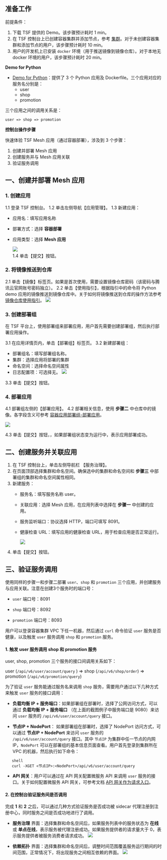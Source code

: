 ## 准备工作

前提条件：

1. 下载 TSF 提供的 Demo。该步骤预计耗时 1 min。
2. 在 TSF 控制台上已创建容器集群并添加节点，参考 [集群](https://cloud.tencent.com/document/product/649/13684)。对于未创建容器集群和添加节点的用户，该步骤预计耗时 10 min。
3. 用户的开发机上已安装 `docker` 环境（用于推送镜像到镜像仓库）。对于本地无 docker 环境的用户，该步骤预计耗时 20 min。



**Demo for Python**

- [Demo for Python](https://main.qcloudimg.com/raw/beac5a25054beae556e93bafa64bdd9d/tsf_mesh_demo_python.tar.gz)：提供了 3 个 Python 应用及 Dockerfile。三个应用对应的服务名分别是：
  - user
  - shop
  - promotion

三个应用之间的调用关系是：

```
user => shop => promotion
```



**控制台操作步骤**

快速体验 TSF Mesh 应用（通过容器部署），涉及到 3 个步骤：

1. 创建并部署 Mesh 应用
2. 创建服务并与 Mesh 应用关联
3. 验证服务调用



## 一、创建并部署 Mesh 应用

### 1. 创建应用
1.1 登录 TSF 控制台。
1.2 单击左侧导航【应用管理】。
1.3 新建应用：
   - 应用名：填写应用名称

   - 部署方式：选择 **容器部署**  

   - 应用类型：选择 **Mesh 应用**

     ![](https://main.qcloudimg.com/raw/dc0c301e3b3829f486cff4ce580ab6f0.png)
	​	 
1.4 单击【提交】按钮。



### 2. 将镜像推送到仓库

2.1 单击【镜像】标签页。如果是首次使用，需要设置镜像仓库密码（该密码与腾讯云官网账号密码独立）。
2.2 单击【使用指引】，根据指引中的命令将 Python demo 应用的镜像推送到镜像仓库中。关于如何将镜像推送到仓库的操作方法参考 [镜像仓库使用指引](https://cloud.tencent.com/document/product/649/16695)。
  ![](https://main.qcloudimg.com/raw/c5fd709b9d3acbc6fc25f1c8bd8ebd5d.png)



### 3. 创建部署组

在 TSF 平台上，使用部署组来部署应用，用户首先需要创建部署组，然后执行部署应用操作。

3.1 在应用详情页内，单击【部署组】标签页。
3.2 新建部署组：
   - 部署组名：填写部署组名称。
   - 集群：选择应用将部署的集群
   - 命名空间：选择命名空间属性
   - 日志配置项：可选择无。
     ![](https://main.qcloudimg.com/raw/0d8d32716de2d154e11b6260fb966abb.png)

3.3 单击【提交】按钮。



### 4. 部署应用

4.1 部署组左侧的【部署应用】。
4.2 部署相关信息，使用 **步骤二** 中仓库中的镜像。各字段含义可参考 [容器应用部署组-部署应用](https://cloud.tencent.com/document/product/649/15525#.E9.83.A8.E7.BD.B2.E5.BA.94.E7.94.A8)。

![](https://main.qcloudimg.com/raw/4666cf331bf58e4f23fa2c3f39d33a36/group.png)

4.3 单击【提交】按钮，，如果部署组状态变为运行中，表示应用部署成功。



## 二、创建服务并关联应用


1. 在 TSF 控制台上，单击左侧导航栏 【服务治理】。
2. 在页面顶部选择集群和命名空间。确保选中的集群和命名空间和 **步骤三** 中部署组的集群和命名空间属性相同。
3. 新建服务：
   - 服务名：填写服务名称 user。
   - 关联应用：选择 Mesh 应用，在应用列表中选择在 **步骤一** 中创建的应用。
   - 服务监听端口：协议选择 HTTP，端口可填写 8091。
   - 健康检查 URL：填写应用的健康检查 URL，用于检查应用是否正常运行。

     ![](https://main.qcloudimg.com/raw/2dd6db7f8a8989ceafcb1d6099cbf681/user22.png)
4. 单击【提交】按钮。


## 三、验证服务调用

使用同样的步骤一和步骤二部署 `user`、`shop` 和 `promotion` 三个应用，并创建服务与应用关联。注意在创建3个服务时的端口号：

- `user` 端口号：8091

- `shop` 端口号：8092

- `promotion` 端口号：8093



用户可以登录容器集群 VPC 下任一机器，然后通过 `curl` 命令验证 `user` 服务是否健康，以及触发 `user` 服务调用 `shop` 和 `promotion` 服务。



#### 1. 触发 user 服务调用 shop 和 promotion 服务 

user, shop, promotion 三个服务的接口间调用关系如下：

user (`/api/v6/user/account/query` )  => shop (`/api/v6/shop/order`) => promotion (`/api/v6/promotion/query`)

为了验证 `user` 服务能通过服务名来调用 `shop` 服务，需要用户通过以下几种方式来触发 `user` 服务的接口调用：



- **负载均衡 IP + 服务端口**：如果部署组在部署时，选择了公网访问方式，可以通过 **负载均衡 IP + 服务端口** （在上面的截图例子中服务端口是  9080）来访问 `user` 服务的 `/api/v6/user/account/query` 接口。

- **节点IP + NodePort**： 如果部署组在部署时，选择了 NodePort 访问方式，可以通过 **节点IP + NodePort** 来访问 `user` 服务的 `/api/v6/user/account/query` 接口。其中 `节点IP` 为集群中任一节点的内网IP，`NodePort` 可以在部署组的基本信息页面查看。用户首先登录到集群所在 VPC 的机器，然后执行如下命令：

 ```
	shell
	curl -XGET <节点IP>:<NodePort>/api/v6/user/account/query
 ```

- **API 网关**：用户可以通过在 API 网关配置微服务 API 来调用 `user` 服务的接口。关于如何配置微服务 API 网关，可参考文档 [API 网关作为请求入口](https://cloud.tencent.com/document/product/649/17644)。



#### 2. 在控制台验证服务间是否调用

完成 **1** 和 **2** 之后，可以通过几种方式验证服务是否成功被 sidecar 代理注册到注册中心，同时服务之间是否成功地进行了调用。

- **服务治理** 界面：选择集群和命名空间后，如果服务列表中的服务状态为 **在线** 或 **单点在线**，表示服务被代理注册成功。如果服务提供者的请求量大于 0，表示服务提供者被服务消费者请求成功。
  ![](https://main.qcloudimg.com/raw/89040e8ddf377a1a9a972cac02b65037.png)

- **依赖拓扑** 界面：选择集群和命名空间后，调整时间范围覆盖服务运行期间的时间范围，正常情况下，将出现服务之间相互依赖的界面。
  ![](https://main.qcloudimg.com/raw/95c0a6e134664254b23e2c70e5f25671.png)
